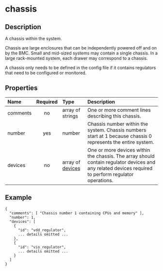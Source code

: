 # chassis

## Description
A chassis within the system.

Chassis are large enclosures that can be independently powered off and on by
the BMC.  Small and mid-sized systems may contain a single chassis.  In a large
rack-mounted system, each drawer may correspond to a chassis.

A chassis only needs to be defined in the config file if it contains regulators
that need to be configured or monitored.

## Properties
| Name | Required | Type | Description |
| :--- | :------: | :--- | :---------- |
| comments | no | array of strings | One or more comment lines describing this chassis. |
| number | yes | number | Chassis number within the system.  Chassis numbers start at 1 because chassis 0 represents the entire system. |
| devices | no | array of [devices](device.md) | One or more devices within the chassis.  The array should contain regulator devices and any related devices required to perform regulator operations. |

## Example
```
{
  "comments": [ "Chassis number 1 containing CPUs and memory" ],
  "number": 1,
  "devices": [
    {
      "id": "vdd_regulator",
      ... details omitted ...
    },
    {
      "id": "vio_regulator",
      ... details omitted ...
    }
  ]
}
```
